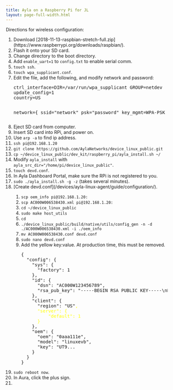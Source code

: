 ```yaml
---
title: Ayla on a Raspberry Pi for JL
layout: page-full-width.html
---
```


Directions for wireless configuration:

<ol>
<li>Download [2018-11-13-raspbian-stretch-full.zip](https://www.raspberrypi.org/downloads/raspbian/).</li>
<li>Flash it onto your SD card.</li>
<li>Change directory to the boot directory.</li>
<li>Add <code>enable_uart=1</code> to <code>config.txt</code> to enable serial comm.</li>
<li><code>touch ssh</code>.</li>
<li><code>touch wpa_supplicant.conf</code>.</li>
<li>Edit the file, add the following, and modify network and password:
<pre>
ctrl_interface=DIR=/var/run/wpa_supplicant GROUP=netdev
update_config=1
country=US

network={
  ssid="network"
  psk="password"
  key_mgmt=WPA-PSK
}
</pre>
</li>
<li>Eject SD card from computer.</li>
<li>Insert SD card into RPi, and power on.</li>
<li>Use <code>arp -a</code> to find ip address.</li>
<li><code>ssh pi&#64;192.168.1.20</code></li>
<li><code>git clone https&colon;//github.com/AylaNetworks/device_linux_public.git</code></li>
<li><code>cp ~/device_linux_public/dev_kit/raspberry_pi/ayla_install.sh ~/</code></li>
<li>Modify <code>ayla_install</code> with <code>ayla_src_dir="/home/pi/device_linux_public"</code>.</li>
<li><code>touch devd.conf</code>.</li>
<li>In Ayla Dashboard Portal, make sure the RPi is not registered to you.</li>
<li><code>sudo ./ayla_install.sh -g -z</code> (takes several minutes).</li>
<li>[Create devd.conf](/devices/ayla-linux-agent/guide/configuration/).</li>
<ol>
<li><code>scp oem_info pi@192.168.1.20:</code></li>
<li><code>scp AC000W006538430.xml pi@192.168.1.20:</code></li>
<li><code>cd ~/device_linux_public</code></li>
<li><code>sudo make host_utils</code></li>
<li><code>cd</code></li>
<li><code>./device_linux_public/build/native/utils/config_gen -n -d ./AC000W006538430.xml -i ./oem_info</code></li>
<li><code>mv AC000W006538430.conf devd.conf</code></li>
<li><code>sudo nano devd.conf</code></li>
<li>Add the yellow key:value. At production time, this must be removed. 
<pre>
{
  "config": {
    "sys": {
      "factory": 1
    },
    "id": {
      "dsn": "AC000W123456789",
      "rsa_pub_key": "-----BEGIN RSA PUBLIC KEY-----\nMIIB...
    },
    "client": {
      "region": "US"<span style="color:yellow;">,
      "server": {
          "default": 1
      }</span>
    },
    "oem": {
      "oem": "0aaa111e",
      "model": "linuxevb",
      "key": "UT9...
    }
  }
}
</pre>
</li>
</ol>
<li><code>sudo reboot now</code>.</li>
<li>In Aura, click the plus sign.</li>
<li></li>
</ol>
